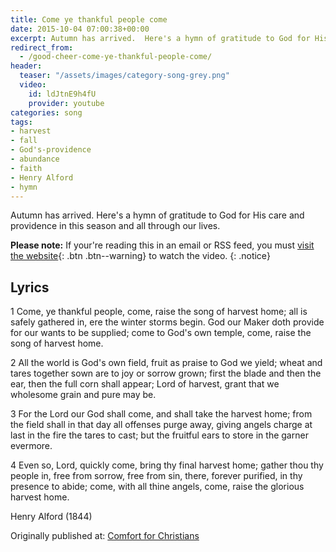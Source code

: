 ```yaml
---
title: Come ye thankful people come
date: 2015-10-04 07:00:38+00:00
excerpt: Autumn has arrived.  Here's a hymn of gratitude to God for His care and providence in this season and all through our lives. [...]
redirect_from: 
  - /good-cheer-come-ye-thankful-people-come/
header:
  teaser: "/assets/images/category-song-grey.png"
  video:
    id: ldJtnE9h4fU
    provider: youtube
categories: song
tags:
- harvest
- fall
- God's-providence
- abundance
- faith
- Henry Alford
- hymn
---
```

Autumn has arrived.  Here's a hymn of gratitude to God for His care and providence in this season and all through our lives.

**Please note:** If your're reading this in an email or RSS feed, you must [visit the website](/songs/come-ye-thankful-people-come/){: .btn .btn--warning} to watch the video.
{: .notice}

## Lyrics

1 Come, ye thankful people, come,
raise the song of harvest home;
all is safely gathered in,
ere the winter storms begin.
God our Maker doth provide
for our wants to be supplied;
come to God's own temple, come,
raise the song of harvest home.

2 All the world is God's own field,
fruit as praise to God we yield;
wheat and tares together sown
are to joy or sorrow grown;
first the blade and then the ear,
then the full corn shall appear;
Lord of harvest, grant that we
wholesome grain and pure may be.

3 For the Lord our God shall come,
and shall take the harvest home;
from the field shall in that day
all offenses purge away,
giving angels charge at last
in the fire the tares to cast;
but the fruitful ears to store
in the garner evermore.

4 Even so, Lord, quickly come,
bring thy final harvest home;
gather thou thy people in,
free from sorrow, free from sin,
there, forever purified,
in thy presence to abide;
come, with all thine angels, come,
raise the glorious harvest home.

Henry Alford (1844)

<div>Originally published at: <a href='http://www.alecsatin.com/'>Comfort for Christians</a></div>
